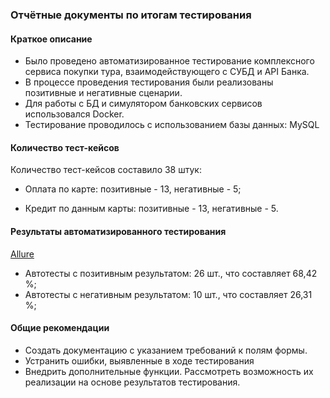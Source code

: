 ### Отчётные документы по итогам тестирования
#### Краткое описание

- Было проведено автоматизированное тестирование комплексного сервиса покупки тура, взаимодействующего с СУБД и API Банка.
- В процессе проведения тестирования были реализованы позитивные и негативные сценарии.
- Для работы с БД и симулятором банковских сервисов использовался Docker. 
- Тестирование проводилось с использованием базы данных: MySQL

#### Количество тест-кейсов
Количество тест-кейсов составило 38 штук:

- Оплата по карте: позитивные - 13, негативные - 5;

- Кредит по данным карты: позитивные - 13, негативные - 5.

#### Результаты автоматизированного тестирования

[Allure](https://cloud.mail.ru/public/ykGA/wXkbS9fSB "Allure")


- Автотесты с позитивным результатом: 26 шт., что составляет 68,42 %; 
- Автотесты с негативным результатом: 10 шт., что составляет 26,31 %;

#### Общие рекомендации

- Создать документацию с указанием требований к полям формы.
- Устранить ошибки, выявленные в ходе тестирования
- Внедрить дополнительные функции. Рассмотреть возможность их реализации на основе результатов тестирования.
